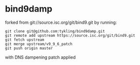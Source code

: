 bind9damp
=========

forked from git://source.isc.org/git/bind9.git by running:

    git clone git@github.com:tykling/bind9damp.git
    git remote add upstream https://source.isc.org/git/bind9.git
    git fetch upstream
    git merge upstream/v9_9_6_patch
    git push origin master

with DNS dampening patch applied